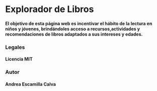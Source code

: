 # Explorador de Libros
#### El objetivo de esta página web es incentivar el hábito de la lectura en niños y jóvenes, brindándoles acceso a recursos,actividades y recomendaciones de libros adaptados a sus intereses y edades. 
### Legales
#### Licencia MIT
### Autor
#### Andrea Escamilla Calva